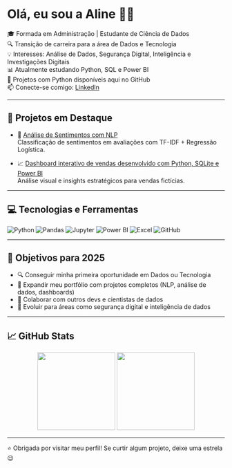 # Olá, eu sou a Aline 👩‍💻

🎓 Formada em Administração | Estudante de Ciência de Dados  
🔍 Transição de carreira para a área de Dados e Tecnologia  
💡 Interesses: Análise de Dados, Segurança Digital, Inteligência e Investigações Digitais  
📊 Atualmente estudando Python, SQL e Power BI  
🐍 Projetos com Python disponíveis aqui no GitHub  
📫 Conecte-se comigo: [LinkedIn](https://www.linkedin.com/in/alinedapaz)

---

## 🚀 Projetos em Destaque

- 🔎 [Análise de Sentimentos com NLP](https://github.com/alinepax/nlp-avaliacoes-clientes)  
  Classificação de sentimentos em avaliações com TF-IDF + Regressão Logística.

- 📈 [Dashboard interativo de vendas desenvolvido com Python, SQLite e Power BI](https://github.com/alinepax/dashboard-vendas)   
  Análise visual e insights estratégicos para vendas fictícias.

---

## 💻 Tecnologias e Ferramentas

![Python](https://img.shields.io/badge/-Python-333?style=flat&logo=python)
![Pandas](https://img.shields.io/badge/-Pandas-150458?style=flat&logo=pandas)
![Jupyter](https://img.shields.io/badge/-Jupyter-F37626?style=flat&logo=jupyter)
![Power BI](https://img.shields.io/badge/-Power%20BI-F2C811?style=flat&logo=power-bi)
![Excel](https://img.shields.io/badge/-Excel-217346?style=flat&logo=microsoft-excel)
![GitHub](https://img.shields.io/badge/-GitHub-181717?style=flat&logo=github)

---

## 🎯 Objetivos para 2025

- 🔍 Conseguir minha primeira oportunidade em Dados ou Tecnologia
- 📂 Expandir meu portfólio com projetos completos (NLP, análise de dados, dashboards)
- 🤝 Colaborar com outros devs e cientistas de dados
- 🚀 Evoluir para áreas como segurança digital e inteligência de dados

---

## 📈 GitHub Stats

<div align="center">
  <img height="180em" src="https://github-readme-stats.vercel.app/api?username=alinepax&show_icons=true&theme=radical" />
  <img height="180em" src="https://github-readme-stats.vercel.app/api/top-langs/?username=alinepax&layout=compact&theme=radical" />
</div>


---

⭐ Obrigada por visitar meu perfil! Se curtir algum projeto, deixe uma estrela 😉
